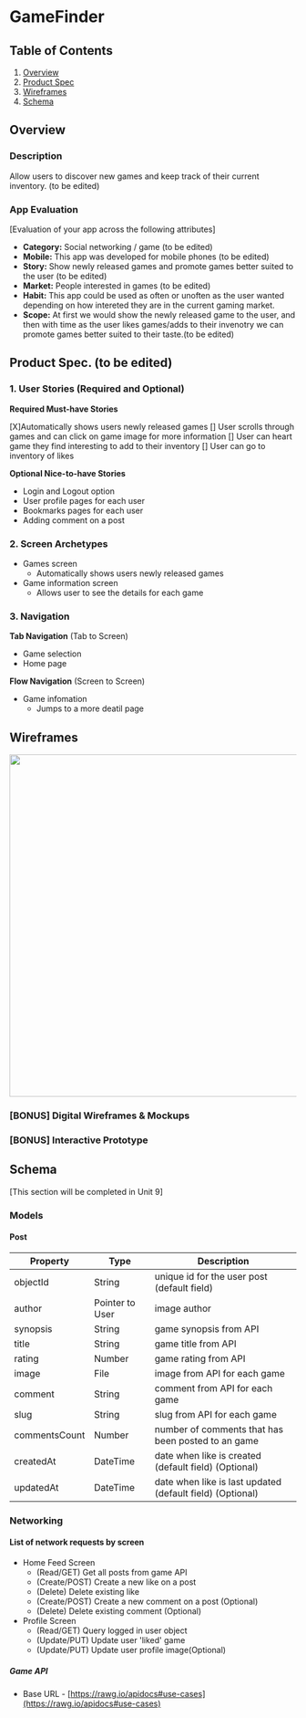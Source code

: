 # GameFinder

## Table of Contents
1. [Overview](#Overview)
1. [Product Spec](#Product-Spec)
1. [Wireframes](#Wireframes)
2. [Schema](#Schema)

## Overview
### Description
Allow users to discover new games and keep track of their current inventory.  (to be edited)

### App Evaluation
[Evaluation of your app across the following attributes]
- **Category:** Social networking / game  (to be edited)
- **Mobile:** This app was developed for mobile phones  (to be edited)
- **Story:** Show newly released games and promote games better suited to the user (to be edited)
- **Market:** People interested in games  (to be edited)
- **Habit:** This app could be used as often or unoften as the user wanted depending on how intereted they are in the current gaming market. 
- **Scope:** At first we would show the newly released game to the user, and then with time as the user likes games/adds to their invenotry we can promote games better suited to their taste.(to be edited) 

## Product Spec. (to be edited)

### 1. User Stories (Required and Optional)

**Required Must-have Stories**

[X]Automatically shows users newly released games
[] User scrolls through games and can click on game image for more information 
[] User can heart game they find interesting to add to their inventory 
[] User can go to inventory of likes 

**Optional Nice-to-have Stories**

* Login and Logout option 
* User profile pages for each user
* Bookmarks pages for each user
* Adding comment on a post

### 2. Screen Archetypes

* Games screen
   * Automatically shows users newly released games
* Game information screen 
   * Allows user to see the details for each game 

### 3. Navigation

**Tab Navigation** (Tab to Screen)

* Game selection
* Home page

**Flow Navigation** (Screen to Screen)

* Game infomation
   * Jumps to a more deatil page

## Wireframes
<img src="https://user-images.githubusercontent.com/90946653/161089641-b6e91b8a-8c60-4de8-8fe2-0210af51bbaf.JPG" width=600>

### [BONUS] Digital Wireframes & Mockups

### [BONUS] Interactive Prototype

## Schema 
[This section will be completed in Unit 9]
### Models
#### Post

   | Property      | Type     | Description |
   | ------------- | -------- | ------------|
   | objectId      | String   | unique id for the user post (default field) |
   | author        | Pointer to User| image author |
   | synopsis      | String   | game synopsis from API |
   | title         | String   | game title from API |
   | rating        | Number   | game rating from API |
   | image         | File     | image from API for each game|
   | comment       | String   | comment from API for each game |
   | slug          | String   | slug from API for each game|
   | commentsCount | Number   | number of comments that has been posted to an game| 
   | createdAt     | DateTime | date when like is created (default field) (Optional)| 
   | updatedAt     | DateTime | date when like is last updated (default field) (Optional)|
### Networking
#### List of network requests by screen
   - Home Feed Screen
      - (Read/GET) Get all posts from game API 
      - (Create/POST) Create a new like on a post 
      - (Delete) Delete existing like
      - (Create/POST) Create a new comment on a post (Optional)
      - (Delete) Delete existing comment (Optional)
   - Profile Screen
      - (Read/GET) Query logged in user object
      - (Update/PUT) Update user 'liked' game 
      - (Update/PUT) Update user profile image(Optional)

##### Game API
- Base URL - [https://rawg.io/apidocs#use-cases](https://rawg.io/apidocs#use-cases)
